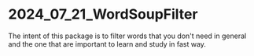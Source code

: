 # 2024_07_21_WordSoupFilter
The intent of this package is to filter words that you don't need in general and the one that are important to learn and study in fast way.
